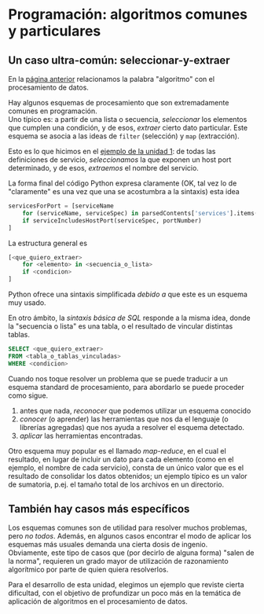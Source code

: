 # Programación: algoritmos comunes y particulares

## Un caso ultra-común: seleccionar-y-extraer
En la [página anterior](./algoritmo-filosofia.md) relacionamos la palabra "algoritmo" con el procesamiento de datos.

Hay algunos esquemas de procesamiento que son extremadamente comunes en programación.  
Uno típico es: a partir de una lista o secuencia, _seleccionar_ los elementos que cumplen una condición, y de esos, _extraer_ cierto dato particular. Este esquema se asocia a las ideas de `filter` (selección) y `map` (extracción).

Esto es lo que hicimos en el [ejemplo de la unidad 1](../programacion-a-desarrollo/programar-y-desarrollar-ejemplo-apendice.md): de todas las definiciones de servicio, _seleccionamos_ la que exponen un host port determinado, y de esos, _extraemos_ el nombre del servicio. 

La forma final del código Python expresa claramente (OK, tal vez lo de "claramente" es una vez que una se acostumbra a la sintaxis) esta idea
``` python
servicesForPort = [serviceName 
    for (serviceName, serviceSpec) in parsedContents['services'].items()
    if serviceIncludesHostPort(serviceSpec, portNumber)
]
```
La estructura general es
``` python
[<que_quiero_extraer>
    for <elemento> in <secuencia_o_lista>
    if <condicion>
]
```
Python ofrece una sintaxis simplificada _debido a_ que este es un esquema muy usado.

En otro ámbito, la _sintaxis básica de SQL_ responde a la misma idea, donde la "secuencia o lista" es una tabla, o el resultado de vincular distintas tablas.
``` sql
SELECT <que_quiero_extraer>
FROM <tabla_o_tablas_vinculadas>
WHERE <condicion>
```

Cuando nos toque resolver un problema que se puede traducir a un esquema standard de procesamiento, para abordarlo se puede proceder como sigue.
1. antes que nada, _reconocer_ que podemos utilizar un esquema conocido
1. _conocer_ (o aprender) las herramientas que nos da el lenguaje (o librerías agregadas) que nos ayuda a resolver el esquema detectado.
1. _aplicar_ las herramientas encontradas.

Otro esquema muy popular es el llamado _map-reduce_, en el cual el resultado, en lugar de incluir un dato para cada elemento (como en el ejemplo, el nombre de cada servicio), consta de un único valor que es el resultado de consolidar los datos obtenidos; un ejemplo típico es un valor de sumatoria, p.ej. el tamaño total de los archivos en un directorio.

## También hay casos más específicos
Los esquemas comunes son de utilidad para resolver muchos problemas, pero _no todos_.
Además, en algunos casos encontrar el modo de aplicar los esquemas más usuales demanda una cierta dosis de ingenio.  
Obviamente, este tipo de casos que (por decirlo de alguna forma) "salen de la norma", requieren un grado mayor de utilización de razonamiento algorítmico por parte de quien quiera resolverlos.

Para el desarrollo de esta unidad, elegimos un ejemplo que reviste cierta dificultad, con el objetivo de profundizar un poco más en la temática de aplicación de algoritmos en el procesamiento de datos.
